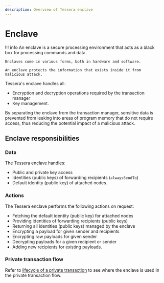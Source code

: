 ```yaml
---
description: Overview of Tessera enclave
---
```


# Enclave

!!! info
    An enclave is a secure processing environment that acts as a black box for processing commands and data.

    Enclaves come in various forms, both in hardware and software.

    An enclave protects the information that exists inside it from malicious attack.

Tessera's enclave handles all:

* Encryption and decryption operations required by the transaction manager
* Key management.

By separating the enclave from the transaction manager, sensitive data is prevented from leaking into areas of program memory that do not require access, thus reducing the potential impact of a malicious attack.

## Enclave responsibilities
### Data

The Tessera enclave handles:

* Public and private key access
* Identities (public keys) of forwarding recipients (`alwaysSendTo`)
* Default identity (public key) of attached nodes.

### Actions

The Tessera enclave performs the following actions on request:

* Fetching the default identity (public key) for attached nodes
* Providing identities of forwarding recipients (public keys)
* Returning all identities (public keys) managed by the enclave
* Encrypting a payload for given sender and recipients
* Encrypting raw payloads for given sender
* Decrypting payloads for a given recipient or sender
* Adding new recipients for existing payloads.

### Private transaction flow

Refer to [lifecycle of a private transaction](https://docs.goquorum.consensys.net/Concepts/Privacy/PrivateTransactionLifecycle/) to see where the enclave is used in the private transaction flow.
